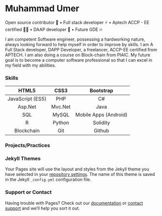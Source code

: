 # Muhammad Umer

Open source contributor 📣 • Full stack developer ⚡ • Aptech ACCP - EE certified 👨‍🎓 • DAAP developer 📜 • Future GDE 🔥

I am competent Software engineer, possessing a hardworking nature, always looking forward to help myself in order to improve by skills. I am A Full Stack developer, DAPP Developer, a freelancer, ACCP-EE certified from APTECH. I am also doing a course on Block-chain from PIAIC. My future goal is to become a computer software professional so that I can excel in my field with my abilities.

### Skills

|       HTML5      |   CSS3  |       Bootstrap       |
|:----------------:|:-------:|:---------------------:|
| JavaScript (ES5) |   PHP   |           C#          |
|      Asp.Net     | Mvc.Net |          Java         |
|        SQL       |  MySQL  | Mobile Apps (Android) |
|         R        |  Python |        Solidity       |
|    Blockchain    |   Git   |         Github        |

### Projects/Practices

### Jekyll Themes

Your Pages site will use the layout and styles from the Jekyll theme you have selected in your [repository settings](https://github.com/iMuhammadUmer/portfolio/settings). The name of this theme is saved in the Jekyll `_config.yml` configuration file.

### Support or Contact

Having trouble with Pages? Check out our [documentation](https://help.github.com/categories/github-pages-basics/) or [contact support](https://github.com/contact) and we’ll help you sort it out.

